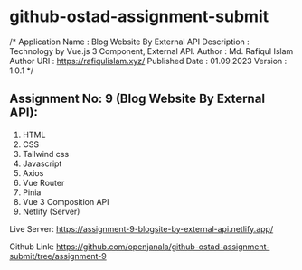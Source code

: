 # github-ostad-assignment-submit

 /*
 Application Name : Blog Website By External API
 Description      : Technology by Vue.js 3 Component, External API.
 Author           : Md. Rafiqul Islam 
 Author URI       : https://rafiqulislam.xyz/
 Published Date   : 01.09.2023
 Version          : 1.0.1
*/

## Assignment No: 9  (Blog Website By External API):
1. HTML
2. CSS
3. Tailwind css 
4. Javascript
5. Axios 
6. Vue Router
7. Pinia
8. Vue 3 Composition API
9. Netlify (Server)


Live Server: 
https://assignment-9-blogsite-by-external-api.netlify.app/

Github Link: 
https://github.com/openjanala/github-ostad-assignment-submit/tree/assignment-9


